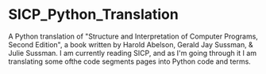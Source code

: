 # SICP_Python_Translation
A Python translation of "Structure and Interpretation of Computer Programs, Second Edition", a book written by Harold Abelson, Gerald Jay Sussman, & Julie Sussman.
I am currently reading SICP, and as I'm going through it I am translating some ofthe code segments pages into Python code and terms.
